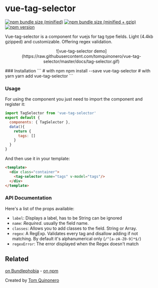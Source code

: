 # vue-tag-selector

[![npm bundle size (minified)](https://img.shields.io/bundlephobia/min/react.svg?style=for-the-badge)](https://github.com/tomquinonero/vue-tag-selector)
[![npm bundle size (minified + gzip)](https://img.shields.io/bundlephobia/minzip/react.svg?style=for-the-badge)](https://github.com/tomquinonero/vue-tag-selector)
[![npm version](https://img.shields.io/npm/v/vue-tag-selector.svg?style=for-the-badge)](https://github.com/tomquinonero/vue-tag-selector)




Vue-tag-selector is a component for vuejs for tag type fields. Light (4.4kb gzipped) and customizable.
Offering regex validation.

<p align="center">
![vue-tag-selector demo](https://raw.githubusercontent.com/tomquinonero/vue-tag-selector/master/docs/tag-selector.gif)
</p>
### Installation
```
# with npm
npm install --save vue-tag-selector
# with yarn
yarn add vue-tag-selector
```

### Usage
For using the component you just need to import the component and register it: 
``` js
import TagSelector from 'vue-tag-selector'
export default {
  components: { TagSelector },
  data(){
    return {
      tags: []
    }
  }
}
```

And then use it in your template:
``` html
<template>
  <div class="container">
    <tag-selector name="tags" v-model="tags"/>
  </div>
</template>
```
### API Documentation

Here's a list of the props available: 
 - `label`: Displays a label, has to be String can be ignored
 - `name`: _Required_. usually the field name.
 - `classes`: Allows you to add classes to the field. String or Array.
 - `regex`: A RegExp. Validates every tag and disallow adding if not matching. By default it's alphanumerical only (`/^[a-zA-Z0-9]*$/`)
 - `regexError`: The error displayed when the Regex doesn't match 
 

## Related

[on Bundlephobia][link-bundlephobia] - [on npm][link-npm]

Created by [Tom Quinonero][link-author]


[link-author]: https://tomquinonero.com
[link-bundlephobia]: https://bundlephobia.com/result?p=vue-tag-selector@0.2.0
[link-npm]: https://www.npmjs.com/package/vue-tag-selector
